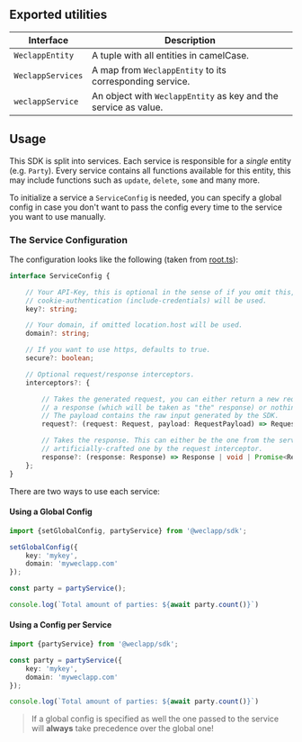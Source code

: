 ## Exported utilities

| Interface         | Description                                                     |
|-------------------|-----------------------------------------------------------------|
| `WeclappEntity`   | A tuple with all entities in camelCase.                         |
| `WeclappServices` | A map from `WeclappEntity` to its corresponding service.        |
| `weclappService`  | An object with `WeclappEntity` as key and the service as value. |

## Usage

This SDK is split into services. Each service is responsible for a _single_ entity (e.g. `Party`). Every service contains all functions available for this
entity, this may include functions such as `update`, `delete`, `some` and many more.

To initialize a service a `ServiceConfig` is needed, you can specify a global config in case you don't want to pass the config every time to the service you
want to use manually.

### The Service Configuration

The configuration looks like the following (taken from [root.ts](/src/generator/01-base/static/root.ts.txt)):

```ts
interface ServiceConfig {

    // Your API-Key, this is optional in the sense of if you omit this, and you're in a browser, the
    // cookie-authentication (include-credentials) will be used.
    key?: string;

    // Your domain, if omitted location.host will be used.
    domain?: string;

    // If you want to use https, defaults to true.
    secure?: boolean;

    // Optional request/response interceptors.
    interceptors?: {

        // Takes the generated request, you can either return a new request,
        // a response (which will be taken as "the" response) or nothing.
        // The payload contains the raw input generated by the SDK.
        request?: (request: Request, payload: RequestPayload) => Request | Response | void | Promise<Request | Response | void>;

        // Takes the response. This can either be the one from the server or an 
        // artificially-crafted one by the request interceptor.
        response?: (response: Response) => Response | void | Promise<Response | void>;
    };
}
```

There are two ways to use each service:

#### Using a Global Config

```ts
import {setGlobalConfig, partyService} from '@weclapp/sdk';

setGlobalConfig({
    key: 'mykey',
    domain: 'myweclapp.com'
});

const party = partyService();

console.log(`Total amount of parties: ${await party.count()}`)
```

#### Using a Config per Service

```ts
import {partyService} from '@weclapp/sdk';

const party = partyService({
    key: 'mykey',
    domain: 'myweclapp.com'
});

console.log(`Total amount of parties: ${await party.count()}`)
```

> If a global config is specified as well the one passed to the service will **always** take precedence over the global one!
